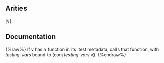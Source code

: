 ## Arities
[v]

## Documentation
{%raw%}
If v has a function in its :test metadata, calls that function,
  with *testing-vars* bound to (conj *testing-vars* v).
{%endraw%}
